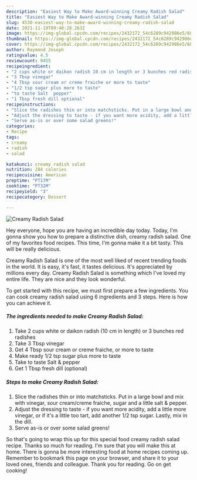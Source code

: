 ```yaml
---
description: "Easiest Way to Make Award-winning Creamy Radish Salad"
title: "Easiest Way to Make Award-winning Creamy Radish Salad"
slug: 4530-easiest-way-to-make-award-winning-creamy-radish-salad
date: 2021-11-19T09:48:28.263Z
image: https://img-global.cpcdn.com/recipes/2432172_54c6289c942986e5/680x482cq70/creamy-radish-salad-recipe-main-photo.jpg
thumbnail: https://img-global.cpcdn.com/recipes/2432172_54c6289c942986e5/680x482cq70/creamy-radish-salad-recipe-main-photo.jpg
cover: https://img-global.cpcdn.com/recipes/2432172_54c6289c942986e5/680x482cq70/creamy-radish-salad-recipe-main-photo.jpg
author: Raymond Joseph
ratingvalue: 4.5
reviewcount: 9455
recipeingredient:
- "2 cups white or daikon radish 10 cm in length or 3 bunches red radishes"
- "3 Tbsp vinegar"
- "4 Tbsp sour cream or creme fraiche or more to taste"
- "1/2 tsp sugar plus more to taste"
- "to taste Salt  pepper"
- "1 Tbsp fresh dill optional"
recipeinstructions:
- "Slice the radishes thin or into matchsticks. Put in a large bowl and mix with vinegar, sour cream/creme fraiche, sugar and a little salt &amp; pepper."
- "Adjust the dressing to taste - if you want more acidity, add a little more vinegar, or if it&#39;s a little too tart, add another 1/2 tsp sugar. Lastly, mix in the dill."
- "Serve as-is or over some salad greens!"
categories:
- Recipe
tags:
- creamy
- radish
- salad

katakunci: creamy radish salad 
nutrition: 284 calories
recipecuisine: American
preptime: "PT17M"
cooktime: "PT32M"
recipeyield: "3"
recipecategory: Dessert

---
```



![Creamy Radish Salad](https://img-global.cpcdn.com/recipes/2432172_54c6289c942986e5/680x482cq70/creamy-radish-salad-recipe-main-photo.jpg)

Hey everyone, hope you are having an incredible day today. Today, I'm gonna show you how to prepare a distinctive dish, creamy radish salad. One of my favorites food recipes. This time, I'm gonna make it a bit tasty. This will be really delicious.

Creamy Radish Salad is one of the most well liked of recent trending foods in the world. It is easy, it's fast, it tastes delicious. It's appreciated by millions every day. Creamy Radish Salad is something which I've loved my entire life. They are nice and they look wonderful.




To get started with this recipe, we must first prepare a few ingredients. You can cook creamy radish salad using 6 ingredients and 3 steps. Here is how you can achieve it.

<!--inarticleads1-->

##### The ingredients needed to make Creamy Radish Salad:

1. Take 2 cups white or daikon radish (10 cm in length) or 3 bunches red radishes
1. Take 3 Tbsp vinegar
1. Get 4 Tbsp sour cream or creme fraiche, or more to taste
1. Make ready 1/2 tsp sugar plus more to taste
1. Take to taste Salt &amp; pepper
1. Get 1 Tbsp fresh dill (optional)




<!--inarticleads2-->

##### Steps to make Creamy Radish Salad:

1. Slice the radishes thin or into matchsticks. Put in a large bowl and mix with vinegar, sour cream/creme fraiche, sugar and a little salt &amp; pepper.
1. Adjust the dressing to taste - if you want more acidity, add a little more vinegar, or if it&#39;s a little too tart, add another 1/2 tsp sugar. Lastly, mix in the dill.
1. Serve as-is or over some salad greens!




So that's going to wrap this up for this special food creamy radish salad recipe. Thanks so much for reading. I'm sure that you will make this at home. There is gonna be more interesting food at home recipes coming up. Remember to bookmark this page on your browser, and share it to your loved ones, friends and colleague. Thank you for reading. Go on get cooking!
